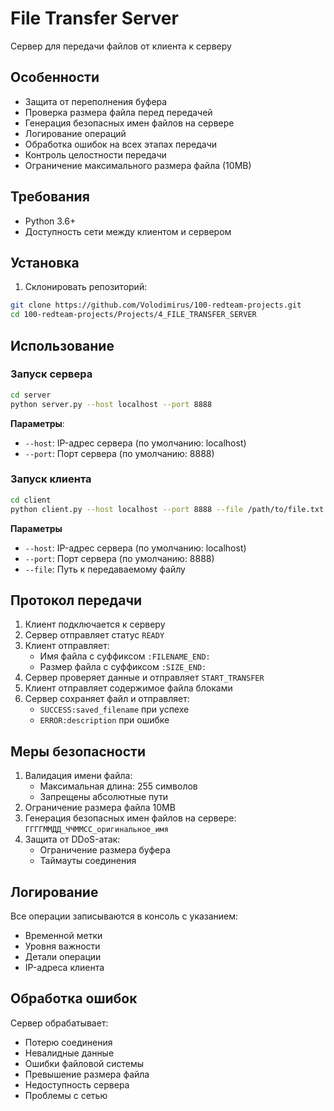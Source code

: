 # File Transfer Server

Сервер для передачи файлов от клиента к серверу

## Особенности

- Защита от переполнения буфера
- Проверка размера файла перед передачей
- Генерация безопасных имен файлов на сервере
- Логирование операций
- Обработка ошибок на всех этапах передачи
- Контроль целостности передачи
- Ограничение максимального размера файла (10МВ)

## Требования

- Python 3.6+
- Доступность сети между клиентом и сервером

## Установка

1. Склонировать репозиторий:

```bash
git clone https://github.com/Volodimirus/100-redteam-projects.git
cd 100-redteam-projects/Projects/4_FILE_TRANSFER_SERVER
```

## Использование

### Запуск сервера

```bash
cd server
python server.py --host localhost --port 8888
```

**Параметры**:
- `--host`: IP-адрес сервера (по умолчанию: localhost)
- `--port`: Порт сервера (по умолчанию: 8888)

### Запуск клиента

```bash
cd client
python client.py --host localhost --port 8888 --file /path/to/file.txt
```

**Параметры**
- `--host`: IP-адрес сервера (по умолчанию: localhost)
- `--port`: Порт сервера (по умолчанию: 8888)
- `--file`: Путь к передаваемому файлу

## Протокол передачи

1. Клиент подключается к серверу
2. Сервер отправляет статус `READY`
3. Клиент отправляет:
    - Имя файла с суффиксом `:FILENAME_END:`
    - Размер файла с суффиксом `:SIZE_END:`
4. Сервер проверяет данные и отправляет `START_TRANSFER`
5. Клиент отправляет содержимое файла блоками
6. Сервер сохраняет файл и отправляет:
    - `SUCCESS:saved_filename` при успехе
    - `ERROR:description` при ошибке

## Меры безопасности

1. Валидация имени файла:
    - Максимальная длина: 255 символов
    - Запрещены абсолютные пути
2. Ограничение размера файла 10МВ
3. Генерация безопасных имен файлов на сервере:
    `ГГГГММДД_ЧЧММСС_оригинальное_имя`
4. Защита от DDoS-атак:
    - Ограничение размера буфера
    - Таймауты соединения

## Логирование

Все операции записываются в консоль с указанием:

- Временной метки
- Уровня важности
- Детали операции
- IP-адреса клиента

## Обработка ошибок

Сервер обрабатывает:

- Потерю соединения
- Невалидные данные
- Ошибки файловой системы
- Превышение размера файла
- Недоступность сервера
- Проблемы с сетью